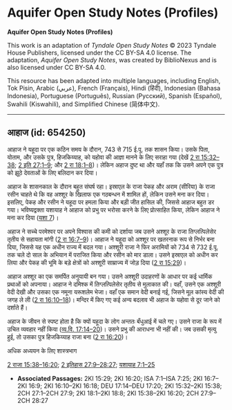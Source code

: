 # Aquifer Open Study Notes (Profiles)

**Aquifer Open Study Notes (Profiles)**

This work is an adaptation of *Tyndale Open Study Notes* © 2023 Tyndale House Publishers, licensed under the CC BY\-SA 4\.0 license. The adaptation, *Aquifer Open Study Notes*, was created by BiblioNexus and is also licensed under CC BY\-SA 4\.0\.

This resource has been adapted into multiple languages, including English, Tok Pisin, Arabic (عربي), French (Français), Hindi (हिंदी), Indonesian (Bahasa Indonesia), Portuguese (Português), Russian (Русский), Spanish (Español), Swahili (Kiswahili), and Simplified Chinese (简体中文).



--------------------------------

## आहाज (id: 654250)

आहाज ने यहूदा पर एक कठिन समय के दौरान, 743 से 715 ई.पू. तक शासन किया। उसके पिता, योताम, और उसके पुत्र, हिजकिय्याह, को यहोवा की आज्ञा मानने के लिए सराहा गया (देखें [2 रा 15:32–38](https://ref.ly/2Kgs15:32-2Kgs15:38); [2 इति 27:1–9](https://ref.ly/2Chr27:1-2Chr27:9); और [2 रा 18:1–8](https://ref.ly/2Kgs18:1-2Kgs18:8))। लेकिन अहाज दुष्ट था और यहाँ तक कि उसने अपने एक पुत्र को झूठे देवताओं के लिए बलिदान कर दिया।

आहाज के शासनकाल के दौरान बहुत संघर्ष रहा। इस्राएल के राजा पेकह और अराम (सीरिया) के राजा रसीन चाहते थे कि वह अश्शूर के खिलाफ एक गठबन्धन में शामिल हों, लेकिन उसने मना कर दिया। इसलिए, पेकह और रसीन ने यहूदा पर हमला किया और बड़ी जीत हासिल की, जिससे आहाज बहुत डर गया। भविष्यद्वक्ता यशायाह ने आहाज को प्रभु पर भरोसा करने के लिए प्रोत्साहित किया, लेकिन आहाज ने मना कर दिया ([यशा 7](https://ref.ly/Isa7:1-Isa7:25))।

अहाज ने सच्चे परमेश्वर पर अपने विश्वास की कमी को दर्शाया जब उसने अश्शूर के राजा तिग्लत्पिलेसेर तृतीय से सहायता मांगी ([2 रा 16:7–9](https://ref.ly/2Kgs16:7-2Kgs16:9))। आहाज ने यहूदा को अश्शूर पर खतरनाक रूप से निर्भर बना दिया, जिससे यह एक अधीन राज्य में बदल गया। अश्शूरी राजा ने फिर अरामियों को 734 से 732 ई.पू. तक चले दो साल के अभियान में पराजित किया और रसीन को मार डाला। उसने इस्राएल को अधीन कर लिया और पेकह की भूमि के बड़े क्षेत्रों को अश्शूरी साम्राज्य में जोड़ दिया ([2 रा 15:29](https://ref.ly/2Kgs15:29))।

आहाज अश्शूर का एक समर्पित अनुयायी बन गया। उसने अश्शूरी उदाहरणों के आधार पर कई धार्मिक प्रथाओं को अपनाया। आहाज ने दमिश्क में तिग्लत्पिलेसेर तृतीय से मुलाकात की। वहाँ, उसने एक अश्शूरी वेदी देखी और उसका एक नमूना यरूशलेम भेजा। वहाँ एक समान वेदी बनाई गई, जिसने मूल कांस्य वेदी की जगह ले ली ([2 रा 16:10–18](https://ref.ly/2Kgs16:10-2Kgs16:18))। मन्दिर में किए गए कई अन्य बदलाव भी अहाज के यहोवा से दूर जाने को दर्शाते हैं।

अहाज के जीवन से स्पष्ट होता है कि क्यों यहूदा के लोग अन्ततः बँधुआई में चले गए। उसने राजा के रूप में उचित व्यवहार नहीं किया ([व्य.वि. 17:14–20](https://ref.ly/Deut17:14-Deut17:20))। उसने प्रभु की आराधना भी नहीं की। जब उसकी मृत्यु हुई, तो उसका पुत्र हिजकिय्याह राजा बना ([2 रा 16:20](https://ref.ly/2Kgs16:20))।

अधिक अध्ययन के लिए शास्त्रभाग

[2 राजा 15:38–16:20](https://ref.ly/2Kgs15:38-2Kgs16:20); [2 इतिहास 27:9–28:27](https://ref.ly/2Chr27:9-2Chr28:27); [यशायाह 7:1–25](https://ref.ly/Isa7:1-Isa7:25)

* **Associated Passages:** 2KI 15:29; 2KI 16:20; ISA 7:1–ISA 7:25; 2KI 16:7–2KI 16:9; 2KI 16:10–2KI 16:18; DEU 17:14–DEU 17:20; 2KI 15:32–2KI 15:38; 2CH 27:1–2CH 27:9; 2KI 18:1–2KI 18:8; 2KI 15:38–2KI 16:20; 2CH 27:9–2CH 28:27

